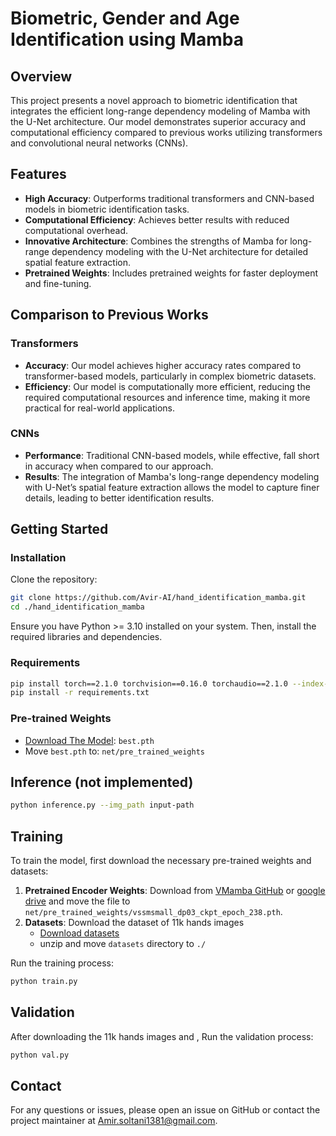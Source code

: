 # Biometric, Gender and Age Identification using Mamba

## Overview
This project presents a novel approach to biometric identification that integrates the efficient long-range dependency modeling of Mamba with the U-Net architecture. Our model demonstrates superior accuracy and computational efficiency compared to previous works utilizing transformers and convolutional neural networks (CNNs).

## Features
- **High Accuracy**: Outperforms traditional transformers and CNN-based models in biometric identification tasks.
- **Computational Efficiency**: Achieves better results with reduced computational overhead.
- **Innovative Architecture**: Combines the strengths of Mamba for long-range dependency modeling with the U-Net architecture for detailed spatial feature extraction.
- **Pretrained Weights**: Includes pretrained weights for faster deployment and fine-tuning.

## Comparison to Previous Works
### Transformers
- **Accuracy**: Our model achieves higher accuracy rates compared to transformer-based models, particularly in complex biometric datasets.
- **Efficiency**: Our model is computationally more efficient, reducing the required computational resources and inference time, making it more practical for real-world applications.

### CNNs
- **Performance**: Traditional CNN-based models, while effective, fall short in accuracy when compared to our approach.
- **Results**: The integration of Mamba's long-range dependency modeling with U-Net’s spatial feature extraction allows the model to capture finer details, leading to better identification results.

## Getting Started

### Installation
Clone the repository:
   ```bash
   git clone https://github.com/Avir-AI/hand_identification_mamba.git
   cd ./hand_identification_mamba
   ```
Ensure you have Python >= 3.10 installed on your system. Then, install the required libraries and dependencies.
### Requirements
```bash
pip install torch==2.1.0 torchvision==0.16.0 torchaudio==2.1.0 --index-url https://download.pytorch.org/whl/cu121
pip install -r requirements.txt
```
### Pre-trained Weights
- [Download The Model](https://drive.google.com/file/d/1Te6sOMhBtbSUTqDzwWGTPkuPiS8cdZtB/view?usp=drive_link): `best.pth`
- Move `best.pth` to: `net/pre_trained_weights`

## Inference (not implemented)
```bash
python inference.py --img_path input-path
```
## Training

To train the model, first download the necessary pre-trained weights and datasets:

1. **Pretrained Encoder Weights**: Download from [VMamba GitHub](https://github.com/MzeroMiko/VMamba/releases/download/%2320240218/vssmsmall_dp03_ckpt_epoch_238.pth)  or [google drive](https://drive.google.com/file/d/1zUczEDh09Sr2HtQclYwGBvTh0Gwydr52/view?usp=sharing) and move the file to `net/pre_trained_weights/vssmsmall_dp03_ckpt_epoch_238.pth`.
2. **Datasets**: Download the dataset of 11k hands images
   - [Download datasets](link)
   - unzip and move `datasets` directory to `./`
   
Run the training process:
```bash
python train.py
```
## Validation
After downloading the 11k hands images and , Run the validation process:
```bash
python val.py
```
## Contact
For any questions or issues, please open an issue on GitHub or contact the project maintainer at Amir.soltani1381@gmail.com.


